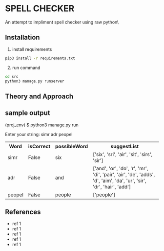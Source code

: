 # SPELL CHECKER
An attempt to impliment spell checker using raw python\

## Installation
1. install requirements
``` bash
pip3 install -r requirements.txt
```

2. run command
```bash
cd src
python3 manage.py runserver
```

## Theory and Approach


## sample output

(proj_env) $ python3 manage.py run

Enter your string: simr adr peopel

<table>
    <tr>
        <th>Word</th><th>isCorrect</th><th>possibleWord</th><th>suggestList</th>
    </tr>
    <tr>
        <td>simr</td><td>False</td><td>six</td><td>['six', 'sri', 'air', 'sit', 'sirs', 'sir'] </td>
    </tr>
    <tr>
        <td>adr</td><td>False</td><td>and</td><td>['and', 'or', 'do', 'r', 'mr', 'di', 'pair', 'air', 'de', 'adds', 'd', 'aim', 'da', 'ur', 'sir', 'dr', 'hair', 'add']</td>
    </tr>
    <tr>
        <td>peopel</td><td>False</td><td>people</td><td>['people']</td>
    </tr>
</table>

## References
- ref 1
- ref 1
- ref 1
- ref 1
- ref 1
